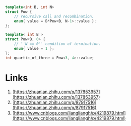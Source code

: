 ```c++
template<int B, int N>
struct Pow {
    // recursive call and recombination.
    enum{ value = B*Pow<B, N-1>::value };
};

template< int B > 
struct Pow<B, 0> { 
    // ''N == 0'' condition of termination.
    enum{ value = 1 };
};
int quartic_of_three = Pow<3, 4>::value;
```



# Links

1. [https://zhuanlan.zhihu.com/p/137853957](https://zhuanlan.zhihu.com/p/137853957)
2. [https://zhuanlan.zhihu.com/p/87917516](https://zhuanlan.zhihu.com/p/87917516)
3. [https://www.cnblogs.com/liangliangh/p/4219879.html](https://www.cnblogs.com/liangliangh/p/4219879.html)